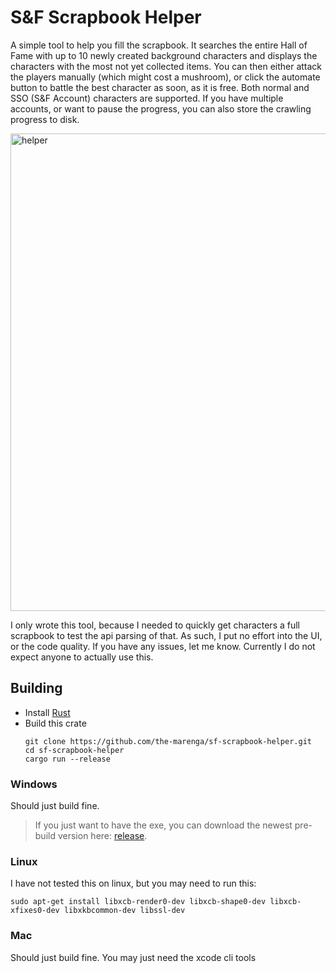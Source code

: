 # S&F Scrapbook Helper
A simple tool to help you fill the scrapbook. It searches the entire Hall of Fame with up to 10 newly created background characters and displays the characters with the most not yet collected items. 
You can then either attack the players manually (which might cost a mushroom), or click the automate button to battle the best character as soon, as it is free. 
Both normal and SSO (S&F Account) characters are supported.
If you have multiple accounts, or want to pause the progress, you can also store the crawling progress to disk. 

<img width="764" alt="helper" src="https://github.com/the-marenga/sf-scrapbook-helper/assets/107524538/39dfbb4c-9166-46f0-85f7-d4e13aed7c97">

I only wrote this tool, because I needed to quickly get characters a full scrapbook to test the api parsing of that. As such, I put no effort into the UI, or the code quality. 
If you have any issues, let me know. Currently I do not expect anyone to actually use this.

## Building
- Install [Rust](https://rustup.rs/)
- Build this crate 
  ```
  git clone https://github.com/the-marenga/sf-scrapbook-helper.git
  cd sf-scrapbook-helper
  cargo run --release
  ```

### Windows
Should just build fine.

> If you just want to have the exe, you can download the newest pre-build version here: [release](https://github.com/the-marenga/sf-scrapbook-helper/releases).

### Linux 
I have not tested this on linux, but you may need to run this:
```
sudo apt-get install libxcb-render0-dev libxcb-shape0-dev libxcb-xfixes0-dev libxkbcommon-dev libssl-dev
```

### Mac
Should just build fine. You may just need the xcode cli tools
